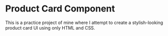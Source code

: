 # Product Card Component

This is a practice project of mine where I attempt to create a stylish-looking product card UI using only HTML and CSS.
